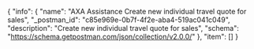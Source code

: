 {
  "info": {
    "name": "AXA Assistance Create new individual travel quote for sales",
    "_postman_id": "c85e969e-0b7f-4f2e-aba4-519ac041c049",
    "description": "Create new individual travel quote for sales",
    "schema": "https://schema.getpostman.com/json/collection/v2.0.0/"
  },
  "item": []
}